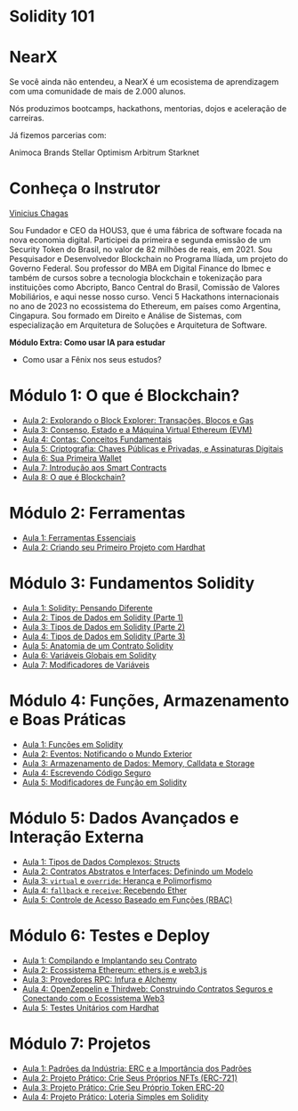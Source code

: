 # Solidity 101


# NearX
Se você ainda não entendeu, a NearX é um ecosistema de aprendizagem com uma comunidade de mais de 2.000 alunos.

Nós produzimos bootcamps, hackathons, mentorias, dojos e aceleração de carreiras.

Já fizemos parcerias com:

Animoca Brands
Stellar
Optimism
Arbitrum
Starknet

# Conheça o Instrutor

[Vinicius Chagas](https://www.linkedin.com/in/viniciushenriquechagas/)

Sou Fundador e CEO da HOUS3, que é uma fábrica de software focada na nova economia digital. Participei da primeira e segunda emissão de um Security Token do Brasil, no valor de 82 milhões de reais, em 2021. Sou Pesquisador e Desenvolvedor Blockchain no Programa Ilíada, um projeto do Governo Federal. Sou professor do MBA em Digital Finance do Ibmec e também de cursos sobre a tecnologia blockchain e tokenização para instituições como Abcripto, Banco Central do Brasil, Comissão de Valores Mobiliários, e aqui nesse nosso curso. Venci 5 Hackathons internacionais no ano de 2023 no ecossistema do Ethereum, em países como Argentina, Cingapura. Sou formado em Direito e Análise de Sistemas, com especialização em Arquitetura de Soluções e Arquitetura de Software. 


**Módulo Extra: Como usar IA para estudar**
- Como usar a Fênix nos seus estudos?

# Módulo 1: O que é Blockchain?

- [Aula 2: Explorando o Block Explorer: Transações, Blocos e Gas](modulo_1_o_que_e_blockchain/aula_2/aula_2.md)
- [Aula 3: Consenso, Estado e a Máquina Virtual Ethereum (EVM)](modulo_1_o_que_e_blockchain/aula_3/aula_3.md)
- [Aula 4: Contas: Conceitos Fundamentais](modulo_1_o_que_e_blockchain/aula_4/aula_4.md)
- [Aula 5: Criptografia: Chaves Públicas e Privadas, e Assinaturas Digitais](modulo_1_o_que_e_blockchain/aula_5/aula_5.md)
- [Aula 6: Sua Primeira Wallet](modulo_1_o_que_e_blockchain/aula_6/aula_6.md)
- [Aula 7: Introdução aos Smart Contracts](modulo_1_o_que_e_blockchain/aula_7/aula_7.md)
- [Aula 8: O que é Blockchain?](modulo_1_o_que_e_blockchain/aula_8/aula_8.md)

# Módulo 2: Ferramentas

- [Aula 1: Ferramentas Essenciais](modulo_2_ferramentas/aula_1/aula_1.md)
- [Aula 2: Criando seu Primeiro Projeto com Hardhat](modulo_2_ferramentas/aula_2/aula_2.md)

# Módulo 3: Fundamentos Solidity

- [Aula 1: Solidity: Pensando Diferente](modulo_3_fundamentos_solidity/aula_1/aula_1.md)
- [Aula 2: Tipos de Dados em Solidity (Parte 1)](modulo_3_fundamentos_solidity/aula_2/aula_2.md)
- [Aula 3: Tipos de Dados em Solidity (Parte 2)](modulo_3_fundamentos_solidity/aula_3/aula_3.md)
- [Aula 4: Tipos de Dados em Solidity (Parte 3)](modulo_3_fundamentos_solidity/aula_4/aula_4.md)
- [Aula 5: Anatomia de um Contrato Solidity](modulo_3_fundamentos_solidity/aula_5/aula_5.md)
- [Aula 6: Variáveis Globais em Solidity](modulo_3_fundamentos_solidity/aula_6/aula_6.md)
- [Aula 7: Modificadores de Variáveis](modulo_3_fundamentos_solidity/aula_7/aula_7.md)

# Módulo 4: Funções, Armazenamento e Boas Práticas

- [Aula 1: Funções em Solidity](modulo_4_funcoes_armazenamento_boas_praticas/aula_1/aula_1.md)
- [Aula 2: Eventos: Notificando o Mundo Exterior](modulo_4_funcoes_armazenamento_boas_praticas/aula_2/aula_2.md)
- [Aula 3: Armazenamento de Dados: Memory, Calldata e Storage](modulo_4_funcoes_armazenamento_boas_praticas/aula_3/aula_3.md)
- [Aula 4: Escrevendo Código Seguro](modulo_4_funcoes_armazenamento_boas_praticas/aula_4/aula_4.md)
- [Aula 5: Modificadores de Função em Solidity](modulo_4_funcoes_armazenamento_boas_praticas/aula_5/aula_5.md)

# Módulo 5: Dados Avançados e Interação Externa

- [Aula 1: Tipos de Dados Complexos: Structs](modulo_5_dados_avancados_interacao_externa/aula_1/aula_1.md)
- [Aula 2: Contratos Abstratos e Interfaces: Definindo um Modelo](modulo_5_dados_avancados_interacao_externa/aula_2/aula_2.md)
- [Aula 3: `virtual` e `override`: Herança e Polimorfismo](modulo_5_dados_avancados_interacao_externa/aula_3/aula_3.md)
- [Aula 4: `fallback` e `receive`: Recebendo Ether](modulo_5_dados_avancados_interacao_externa/aula_4/aula_4.md)
- [Aula 5: Controle de Acesso Baseado em Funções (RBAC)](modulo_5_dados_avancados_interacao_externa/aula_5/aula_5.md)


# Módulo 6: Testes e Deploy

- [Aula 1: Compilando e Implantando seu Contrato](modulo_6_testes_e_deploy/aula_1/aula_1.md)
- [Aula 2: Ecossistema Ethereum: ethers.js e web3.js](modulo_6_testes_e_deploy/aula_2/aula_2.md)
- [Aula 3: Provedores RPC: Infura e Alchemy](modulo_6_testes_e_deploy/aula_3/aula_3.md)
- [Aula 4: OpenZeppelin e Thirdweb: Construindo Contratos Seguros e Conectando com o Ecossistema Web3](modulo_6_testes_e_deploy/aula_4/aula_4.md)
- [Aula 5: Testes Unitários com Hardhat](modulo_6_testes_e_deploy/aula_5/aula_5.md)

# Módulo 7: Projetos

- [Aula 1: Padrões da Indústria: ERC e a Importância dos Padrões](modulo_7_projetos/aula_1/aula_1.md)
- [Aula 2: Projeto Prático: Crie Seus Próprios NFTs (ERC-721)](modulo_7_projetos/aula_2/aula_2.md)
- [Aula 3: Projeto Prático: Crie Seu Próprio Token ERC-20](modulo_7_projetos/aula_3/aula_3.md)
- [Aula 4: Projeto Prático: Loteria Simples em Solidity](modulo_7_projetos/aula_4/aula_4.md)
